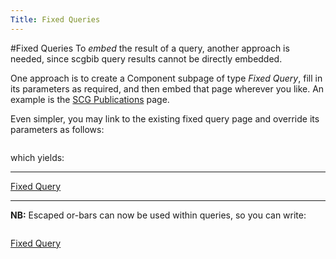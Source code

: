 ```yaml
---
Title: Fixed Queries
---
```


#Fixed Queries
To *embed* the result of a query, another approach is needed, since scgbib query results cannot be directly embedded.

One approach is to create a Component subpage of type *Fixed Query*, fill in its parameters as required, and then embed that page wherever you like. An example is the [SCG Publications](%assets_url%/scgbib/?query=scg-pub) page.

Even simpler, you may link to the existing fixed query page and override its parameters as follows:
```+/scgbib/fixedquery|query=Duca06b+
```
which yields:

---
[Fixed Query](%assets_url%/scgbib/?query=*)

---
**NB:** Escaped or-bars can now be used within queries, so you can write:
```+/scgbib/fixedquery|query=Miln80a\|Miln92b|hideControls=true+
```
[Fixed Query](%assets_url%/scgbib/?query=*)
